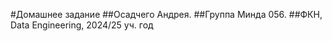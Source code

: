 #Домашнее задание 
##Осадчего Андрея. 
##Группа Минда 056.
##ФКН, Data Engineering, 2024/25 уч. год
